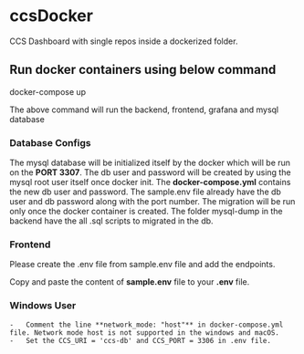 # ccsDocker
CCS Dashboard with single repos inside a dockerized folder.
## Run docker containers using below command
docker-compose up

The above command will run the backend, frontend, grafana and mysql database

###  Database Configs
The mysql database will be initialized itself by the docker which will be run on the **PORT 3307**. The db user and password will be created by using the mysql root user itself once docker init. The **docker-compose.yml** contains the new db user and password. The sample.env file already have the db user and db password along with the port number. The migration will be run only once the docker container is created. The folder mysql-dump in the backend have the all .sql scripts to migrated in the db.

### Frontend
Please create the .env file from sample.env file and add the endpoints.

Copy and paste the content of **sample.env** file to your **.env** file.

### Windows User
    -   Comment the line **network_mode: "host"** in docker-compose.yml file. Network mode host is not supported in the windows and macOS.
    -   Set the CCS_URI = 'ccs-db' and CCS_PORT = 3306 in .env file.